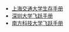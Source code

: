 - [上海交通大学生存手册](https://survivesjtu.gitbook.io/survivesjtumanual)
- [深圳大学飞跃手册](https://szu-feiyue.github.io/jiuye/)
- [南方科技大学飞跃手册](https://sustech-application.com/)